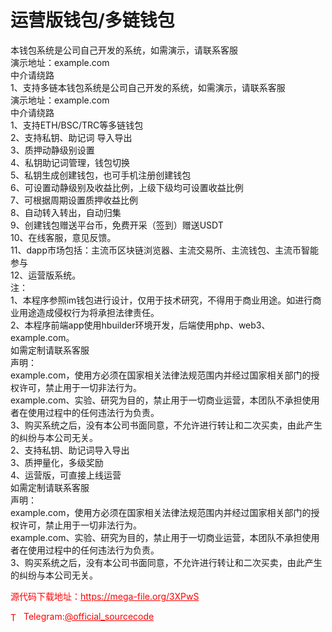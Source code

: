 # 运营版钱包/多链钱包

本钱包系统是公司自己开发的系统，如需演示，请联系客服<br>演示地址：example.com<br>中介请绕路<br>1、支持多链本钱包系统是公司自己开发的系统，如需演示，请联系客服<br>演示地址：example.com<br>中介请绕路<br>1、支持ETH/BSC/TRC等多链钱包<br>2、支持私钥、助记词 导入导出<br>3、质押动静级别设置<br>4、私钥助记词管理，钱包切换<br>5、私钥生成创建钱包，也可手机注册创建钱包<br>6、可设置动静级别及收益比例，上级下级均可设置收益比例<br>7、可根据周期设置质押收益比例<br>8、自动转入转出，自动归集<br>9、创建钱包赠送平台币，免费开采（签到）赠送USDT<br>10、在线客服，意见反馈。<br>11、dapp市场包括：主流币区块链浏览器、主流交易所、主流钱包、主流币智能参与<br>12、运营版系统。<br>注：<br>1、本程序参照im钱包进行设计，仅用于技术研究，不得用于商业用途。如进行商业用途造成侵权行为将承担法律责任。<br>2、本程序前端app使用hbuilder环境开发，后端使用php、web3、example.com。<br>如需定制请联系客服<br>声明：<br>example.com，使用方必须在国家相关法律法规范围内并经过国家相关部门的授权许可，禁止用于一切非法行为。<br>example.com、实验、研究为目的，禁止用于一切商业运营，本团队不承担使用者在使用过程中的任何违法行为负责。<br>3、购买系统之后，没有本公司书面同意，不允许进行转让和二次买卖，由此产生的纠纷与本公司无关。<br>2、支持私钥、助记词导入导出<br>3、质押量化，多级奖励<br>4、运营版，可直接上线运营<br>如需定制请联系客服<br>声明：<br>example.com，使用方必须在国家相关法律法规范围内并经过国家相关部门的授权许可，禁止用于一切非法行为。<br>example.com、实验、研究为目的，禁止用于一切商业运营，本团队不承担使用者在使用过程中的任何违法行为负责。<br>3、购买系统之后，没有本公司书面同意，不允许进行转让和二次买卖，由此产生的纠纷与本公司无关。<br>


<p style="color: red;">源代码下载地址：<a href="https://mega-file.org/3XPwS" style="color: red;">https://mega-file.org/3XPwS</a></p><p style="color: red;"><img src="https://cdn-icons-png.flaticon.com/512/2111/2111646.png" alt="Telegram Icon" style="width: 16px; vertical-align: middle; margin-right: 5px;">Telegram:<a href="https://t.me/official_sourcecode" style="color: red;">@official_sourcecode</a></p>